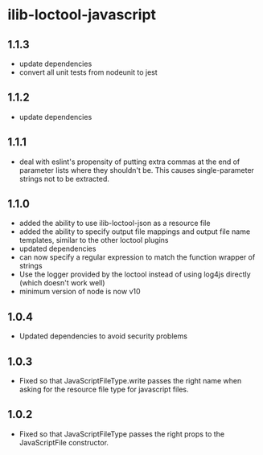 # ilib-loctool-javascript

## 1.1.3

-   update dependencies
-   convert all unit tests from nodeunit to jest

## 1.1.2

-   update dependencies

## 1.1.1

-   deal with eslint's propensity of putting extra commas at the end of parameter lists
    where they shouldn't be. This causes single-parameter strings not to be extracted.

## 1.1.0

-   added the ability to use ilib-loctool-json as a resource file
-   added the ability to specify output file mappings and
    output file name templates, similar to the other loctool plugins
-   updated dependencies
-   can now specify a regular expression to match the function wrapper of
    strings
-   Use the logger provided by the loctool instead of using log4js directly (which doesn't
    work well)
-   minimum version of node is now v10

## 1.0.4

-   Updated dependencies to avoid security problems

## 1.0.3

-   Fixed so that JavaScriptFileType.write passes the right name when asking for the resource
    file type for javascript files.

## 1.0.2

-   Fixed so that JavaScriptFileType passes the right props to
    the JavaScriptFile constructor.
